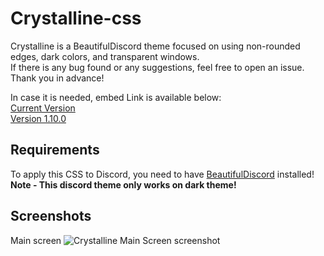 # Crystalline-css
Crystalline is a BeautifulDiscord theme focused on using non-rounded edges, dark colors, and transparent windows.<br>
If there is any bug found or any suggestions, feel free to open an issue. Thank you in advance!

In case it is needed, embed Link is available below:<br>
[Current Version](https://gitcdn.xyz/repo/SamuiNe/Crystalline-css/master/crystalline.css)<br>
[Version 1.10.0](https://cdn.rawgit.com/SamuiNe/Crystalline-css/da9f4410/crystalline.css)

## Requirements
To apply this CSS to Discord, you need to have [BeautifulDiscord](https://github.com/leovoel/BeautifulDiscord) installed!<br>
**Note - This discord theme only works on dark theme!**

## Screenshots
Main screen
![Crystalline Main Screen screenshot](https://wawawa.s-ul.eu/QjYpKnAX)
